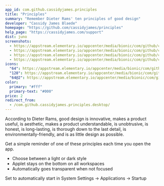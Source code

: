 ```yaml
---
app_id: com.github.cassidyjames.principles
title: "Principles"
summary: "Remember Dieter Rams' ten principles of good design"
developer: "Cassidy James Blaede"
homepage: "https://github.com/cassidyjames/principles"
help_page: "https://cassidyjames.com/support"
dist: juno
screenshots:
  - https://appstream.elementary.io/appcenter/media/bionic/com/github/cassidyjames.principles/F20291F2CAE70AA5E1F514EB633747BC/screenshots/image-1_orig.png
  - https://appstream.elementary.io/appcenter/media/bionic/com/github/cassidyjames.principles/F20291F2CAE70AA5E1F514EB633747BC/screenshots/image-2_orig.png
  - https://appstream.elementary.io/appcenter/media/bionic/com/github/cassidyjames.principles/F20291F2CAE70AA5E1F514EB633747BC/screenshots/image-3_orig.png
  - https://appstream.elementary.io/appcenter/media/bionic/com/github/cassidyjames.principles/F20291F2CAE70AA5E1F514EB633747BC/screenshots/image-4_orig.png
icons:
  "64": https://appstream.elementary.io/appcenter/media/bionic/com/github/cassidyjames.principles/F20291F2CAE70AA5E1F514EB633747BC/icons/64x64/com.github.cassidyjames.principles_com.github.cassidyjames.principles.png
  "128": https://appstream.elementary.io/appcenter/media/bionic/com/github/cassidyjames.principles/F20291F2CAE70AA5E1F514EB633747BC/icons/128x128/com.github.cassidyjames.principles_com.github.cassidyjames.principles.png
  "64@2": https://appstream.elementary.io/appcenter/media/bionic/com/github/cassidyjames.principles/F20291F2CAE70AA5E1F514EB633747BC/icons/64x64@2/com.github.cassidyjames.principles_com.github.cassidyjames.principles.png
color:
  primary: "#fff"
  primary-text: "#000"
price: 2
redirect_from:
  - /com.github.cassidyjames.principles.desktop/
---
```


<p>According to Dieter Rams, good design is innovative, makes a product useful, is aesthetic, makes a product understandable, is unobtrusive, is honest, is long-lasting, is thorough down to the last detail, is environmentally-friendly, and is as little design as possible.</p>
<p>Get a simple reminder of one of these principles each time you open the app.</p>
<ul>
  <li>Choose between a light or dark style</li>
  <li>Applet stays on the bottom on all workspaces</li>
  <li>Automatically goes transparent when not focused</li>
</ul>
<p>Set to automatically start in System Settings → Applications → Startup</p>